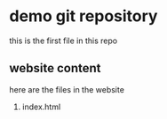 # demo git repository
this is the first file in this repo

##  website content

here are the files in the website


1. index.html